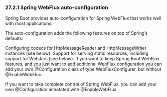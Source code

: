 ### 27.2.1 Spring WebFlux auto-configuration

Spring Boot provides auto-configuration for Spring WebFlux that works well with most applications.

The auto-configuration adds the following features on top of Spring’s defaults:

Configuring codecs for HttpMessageReader and HttpMessageWriter instances (see below).
Support for serving static resources, including support for WebJars (see below).
If you want to keep Spring Boot WebFlux features, and you just want to add additional WebFlux configuration you can add your own @Configuration class of type WebFluxConfigurer, but without @EnableWebFlux.

If you want to take complete control of Spring WebFlux, you can add your own @Configuration annotated with @EnableWebFlux.